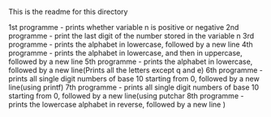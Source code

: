 This is the readme for this directory  

1st programme - prints whether variable n is positive or negative
2nd programme - print the last digit of the number stored in the variable n
3rd programme -  prints the alphabet in lowercase, followed by a new line
4th programme -  prints the alphabet in lowercase, and then in uppercase, followed by a new line
5th programme -  prints the alphabet in lowercase, followed by a new line(Prints all the letters except q and e)
6th programme - prints all single digit numbers of base 10 starting from 0, followed by a new line(using printf)
7th programme - prints all single digit numbers of base 10 starting from 0, followed by a new line(using putchar
8th programme - prints the lowercase alphabet in reverse, followed by a new line
)
